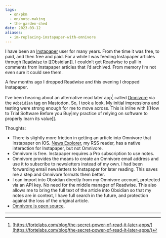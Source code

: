 ```yaml
---
tags:
  - on/pkm
  - on/note-making
  - the-garden-shed
date: 2023-03-12
aliases:
  - im-replacing-instapaper-with-omnivore
---
```

I have been an [Instapaper](https://www.instapaper.com) user for many years. From the time it was free, to paid, and then free and paid. For a while I was feeding Instapaper articles through [Readwise](https://readwise.io) to [[Obsidian]]. I couldn’t get Readwise to pull in comments from Instapaper articles that I’d archived. From memory I’m not even sure it could see them. 

A few months ago I dropped Readwise and this evening I dropped Instapaper.

I’ve been hearing about an alternative read later app[^1] called [Omnivore](https://omnivore.app) via the `#obsidian` tag on Mastodon. So, I took a look. My initial impressions and testing were strong enough for me to move across. This is inline with [[How to Trial Software Before you Buy|my practice of relying on software to properly learn its value]].

Thoughts:
- There is slightly more friction in getting an article into Omnivore that Instapaper on IOS. [News Explorer](https://betamagic.nl/products/newsexplorer.html), my RSS reader, has a native interaction for Instapaper, but not Omnivore.
- Omnivore is free. Instapaper requires a Pro subscription to use notes.
- Omnivore provides the means to create an Omnivore email address and use it to subscribe to newsletters instead of my own. I had been forwarding email newsletters to Instapaper for later reading. This saves me a step and Omnivore formats them better.
- I can import into Obsidian directly from my Omnivore account, protected via an API key. No need for the middle manager of Readwise. This also allows me to bring the full text of the article into Obsidian so that my notes are in context, I have full search in the future, and protection against the loss of the original article.
- [Omnivore is open source](https://github.com/omnivore-app/omnivore).
---- 

[^1]:	[https://fortelabs.com/blog/the-secret-power-of-read-it-later-apps/](https://fortelabs.com/blog/the-secret-power-of-read-it-later-apps/)